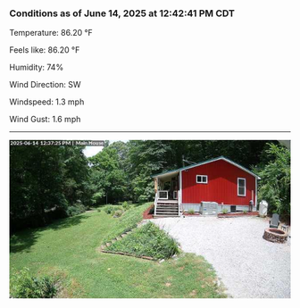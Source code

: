### Conditions as of June 14, 2025 at 12:42:41 PM CDT 

Temperature: 86.20 &deg;F

Feels like: 86.20 &deg;F

Humidity: 74%

Wind Direction: SW

Windspeed: 1.3 mph

Wind Gust: 1.6 mph

---

<img src="./images/latest.jpeg"/>

